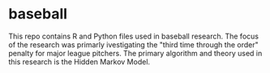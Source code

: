 # baseball
This repo contains R and Python files used in baseball research. The focus of the research was primarly ivestigating the "third time through the order" penalty for major league pitchers. The primary algorithm and theory used in this research is the Hidden Markov Model. 
